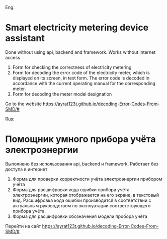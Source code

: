 Eng:
# Smart electricity metering device assistant

Done without using api, backend and framework. Works without internet access

1) Form for checking the correctness of electricity metering
2) Form for decoding the error code of the electricity meter, which is displayed on its screen, in text form.
The error code is decoded in accordance with the current operating manual for the corresponding meter.
3) Form for decoding the meter model designation 

Go to the website https://ayrat123t.github.io/decoding-Error-Codes-From-SMD/#

Rus:
# Помощник умного прибора учёта электроэнергии
Выполнено без использования api, backend и framework. Работает без доступа в интернет

1) Форма для проверки корректности учёта электроэнергии прибором учёта
2) Форма для расшифровки кода ошибки прибора учёта электроэнергии, которая отображается на его экране, в текстовый вид.
Расшифровка кода ошибки производится в соответствии с актуальным руководством по эксплуатации соответствующего прибора учёта.
3) Форма для расшифровки обозначения модели пробора учёта

Перейти на сайт https://ayrat123t.github.io/decoding-Error-Codes-From-SMD/#